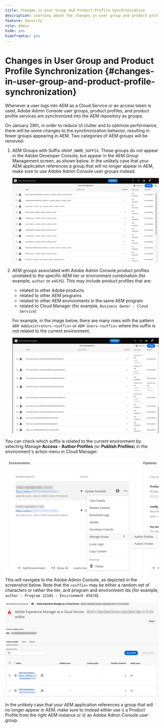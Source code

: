 ```yaml
---
title: Changes in User Group and Product Profile Synchronization
description: Learning about the changes in user group and product profile synchronization coming to AEM as a Cloud Service
feature: Security
role: Admin
hide: yes
hidefromtoc: yes
---
```


# Changes in User Group and Product Profile Synchronization {#changes-in-user-group-and-product-profile-synchronization}

Whenever a user logs into AEM as a Cloud Service or an access token is used, Adobe Admin Console user groups, product profiles, and product profile services are synchronized into the AEM repository as groups.

On January 28th, in order to reduce UI clutter and to optimize performance, there will be some changes to the synchronization behavior, resulting in fewer groups appearing in AEM. Two categories of AEM groups will be removed:

1. AEM Groups with Suffix `GROUP_NAME_SUFFIX`. These groups do not appear in the Adobe Developer Console, but appear in the AEM Group Management screen, as shown below. In the unlikely case that your AEM application references a group that will no longer appear in AEM, make sure to use Adobe Admin Console user groups instead.

   ![Removed groups 1](/help/security/assets/removed-groups-1.png)

1. AEM groups associated with Adobe Admin Console product profiles unrelated to the specific AEM tier or environment combination (for example, `author` or `e4535`). This may include product profiles that are:

   * related to other Adobe products
   * related to other AEM programs
   * related to other AEM environments in the same AEM program
   * related to Cloud Manager (for example, `Business Owner - Cloud Service`)

   For example, in the image below, there are many rows with the pattern `AEM Administrators-<suffix>` or `AEM Users-<suffix>` where the suffix is not related to the current environment.

   ![Removed groups 2](/help/security/assets/removed-groups-2.png)

You can check which suffix is related to the current environment by selecting Manage **Access - Author Profiles** (or **Publish Profiles**) in the environment's action menu in Cloud Manager. 

![Check suffixes](/help/security/assets/suffix-check.png)

This will navigate to the Adobe Admin Console, as depicted in the screenshot below. Note that the `<suffix>` may be either a random set of characters or rather the tier, and program and environment ids (for example, `author - Program 12345 - Environment 45678`).

![Suffixes in the Admin Console](/help/security/assets/admin-console-profile-suffixes.png)

In the unlikely case that your AEM application references a group that will no longer appear in AEM, make sure to instead either use i) a Product Profile from the right AEM instance or ii) an Adobe Admin Console user group. 
